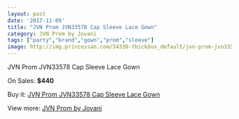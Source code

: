 ```yaml
---
layout: post
date: '2017-11-09'
title: "JVN Prom JVN33578 Cap Sleeve Lace Gown"
category: JVN Prom by Jovani
tags: ["party","brand","gown","prom","sleeve"]
image: http://img.princessan.com/54330-thickbox_default/jvn-prom-jvn33578-cap-sleeve-lace-gown.jpg
---
```

JVN Prom JVN33578 Cap Sleeve Lace Gown

On Sales: **$440**
<a href="https://www.princessan.com/en/jvn-prom-by-jovani/24433-jvn-prom-jvn33578-cap-sleeve-lace-gown.html"><amp-img layout="responsive" width="600" height="600" src="//img.princessan.com/54330-thickbox_default/jvn-prom-jvn33578-cap-sleeve-lace-gown.jpg" alt="JVN Prom JVN33578 Cap Sleeve Lace Gown 0" /></a>
<a href="https://www.princessan.com/en/jvn-prom-by-jovani/24433-jvn-prom-jvn33578-cap-sleeve-lace-gown.html"><amp-img layout="responsive" width="600" height="600" src="//img.princessan.com/54331-thickbox_default/jvn-prom-jvn33578-cap-sleeve-lace-gown.jpg" alt="JVN Prom JVN33578 Cap Sleeve Lace Gown 1" /></a>

Buy it: [JVN Prom JVN33578 Cap Sleeve Lace Gown](https://www.princessan.com/en/jvn-prom-by-jovani/24433-jvn-prom-jvn33578-cap-sleeve-lace-gown.html "JVN Prom JVN33578 Cap Sleeve Lace Gown")

View more: [JVN Prom by Jovani](https://www.princessan.com/en/208-jvn-prom-by-jovani "JVN Prom by Jovani")